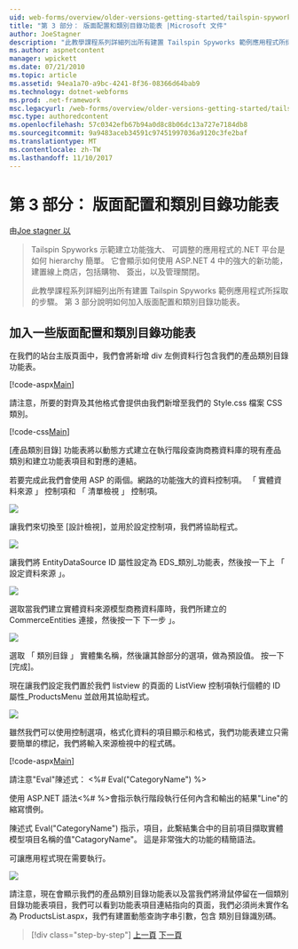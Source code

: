 ```yaml
---
uid: web-forms/overview/older-versions-getting-started/tailspin-spyworks/tailspin-spyworks-part-3
title: "第 3 部分： 版面配置和類別目錄功能表 |Microsoft 文件"
author: JoeStagner
description: "此教學課程系列詳細列出所有建置 Tailspin Spyworks 範例應用程式所採取的步驟。 第 3 部分說明如何加入版面配置和類別目錄功能表。"
ms.author: aspnetcontent
manager: wpickett
ms.date: 07/21/2010
ms.topic: article
ms.assetid: 94ea1a70-a9bc-4241-8f36-08366d64bab9
ms.technology: dotnet-webforms
ms.prod: .net-framework
msc.legacyurl: /web-forms/overview/older-versions-getting-started/tailspin-spyworks/tailspin-spyworks-part-3
msc.type: authoredcontent
ms.openlocfilehash: 57c0342efb67b94a0d8c8b06dc13a727e7184db8
ms.sourcegitcommit: 9a9483aceb34591c97451997036a9120c3fe2baf
ms.translationtype: MT
ms.contentlocale: zh-TW
ms.lasthandoff: 11/10/2017
---
```

<a name="part-3-layout-and-category-menu"></a>第 3 部分： 版面配置和類別目錄功能表
====================
由[Joe stagner 以](https://github.com/JoeStagner)

> Tailspin Spyworks 示範建立功能強大、 可調整的應用程式的.NET 平台是如何 hierarchy 簡單。 它會顯示如何使用 ASP.NET 4 中的強大的新功能，建置線上商店，包括購物、 簽出，以及管理關閉。
> 
> 此教學課程系列詳細列出所有建置 Tailspin Spyworks 範例應用程式所採取的步驟。 第 3 部分說明如何加入版面配置和類別目錄功能表。


## <a id="_Toc260221669"></a>加入一些版面配置和類別目錄功能表

在我們的站台主版頁面中，我們會將新增 div 左側資料行包含我們的產品類別目錄功能表。

[!code-aspx[Main](tailspin-spyworks-part-3/samples/sample1.aspx)]

請注意，所要的對齊及其他格式會提供由我們新增至我們的 Style.css 檔案 CSS 類別。

[!code-css[Main](tailspin-spyworks-part-3/samples/sample2.css)]

[產品類別目錄] 功能表將以動態方式建立在執行階段查詢商務資料庫的現有產品類別和建立功能表項目和對應的連結。

若要完成此我們會使用 ASP 的兩個。網路的功能強大的資料控制項。 「 實體資料來源 」 控制項和 「 清單檢視 」 控制項。

![](tailspin-spyworks-part-3/_static/image1.jpg)

讓我們來切換至 [設計檢視]，並用於設定控制項，我們將協助程式。

![](tailspin-spyworks-part-3/_static/image2.jpg)

讓我們將 EntityDataSource ID 屬性設定為 EDS\_類別\_功能表，然後按一下上 「 設定資料來源 」。

![](tailspin-spyworks-part-3/_static/image3.jpg)

選取當我們建立實體資料來源模型商務資料庫時，我們所建立的 CommerceEntities 連接，然後按一下 下一步 」。

![](tailspin-spyworks-part-3/_static/image4.jpg)

選取 「 類別目錄 」 實體集名稱，然後讓其餘部分的選項，做為預設值。 按一下 [完成]。

現在讓我們設定我們置於我們 listview 的頁面的 ListView 控制項執行個體的 ID 屬性\_ProductsMenu 並啟用其協助程式。

![](tailspin-spyworks-part-3/_static/image5.jpg)

雖然我們可以使用控制選項，格式化資料的項目顯示和格式，我們功能表建立只需要簡單的標記，我們將輸入來源檢視中的程式碼。

[!code-aspx[Main](tailspin-spyworks-part-3/samples/sample3.aspx)]

請注意"Eval"陳述式： &lt;%# Eval("CategoryName") %&gt;

使用 ASP.NET 語法&lt;%# %&gt;會指示執行階段執行任何內含和輸出的結果"Line"的縮寫慣例。

陳述式 Eval("CategoryName") 指示，項目，此繫結集合中的目前項目擷取實體模型項目名稱的值"CatagoryName"。 這是非常強大的功能的精簡語法。

可讓應用程式現在需要執行。

![](tailspin-spyworks-part-3/_static/image6.jpg)

請注意，現在會顯示我們的產品類別目錄功能表以及當我們將滑鼠停留在一個類別目錄功能表項目，我們可以看到功能表項目連結指向的頁面，我們必須尚未實作名為 ProductsList.aspx，我們有建置動態查詢字串引數，包含 類別目錄識別碼。

>[!div class="step-by-step"]
[上一頁](tailspin-spyworks-part-2.md)
[下一頁](tailspin-spyworks-part-4.md)
